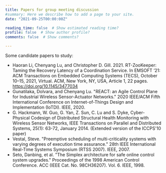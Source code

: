 ```yaml
---
title: Papers for group meeting discussion
#summary: Here we describe how to add a page to your site.
date: "2021-09-25T00:00:00Z"

reading_time: false  # Show estimated reading time?
profile: false  # Show author profile?
comments: false  # Show comments?

---
```

Some candidate papers to study:

* Haoran Li, Chenyang Lu, and Christopher D. Gill. 2021. RT-ZooKeeper: Taming the Recovery Latency of a Coordination Service. In EMSOFT ’21: ACM Transactions on Embedded Computing Systems (TECS), October 10–15, 2021, Virtual. ACM, New York, NY, USA, Article 1, 22 pages. https://doi.org/10.1145/3477034
* Gunatilaka, Dolvara, and Chenyang Lu. "REACT: an Agile Control Plane for Industrial Wireless Sensor-Actuator Networks." 2020 IEEE/ACM Fifth International Conference on Internet-of-Things Design and Implementation (IoTDI). IEEE, 2020.
* G. Hackmann, W. Guo, G. Yan, Z. Sun, C. Lu and S. Dyke, Cyber-Physical Codesign of Distributed Structural Health Monitoring with Wireless Sensor Networks, IEEE Transactions on Parallel and Distributed Systems, 25(1): 63-72, January 2014. (Extended version of the ICCPS'10 paper)
* Vestal, Steve. "Preemptive scheduling of multi-criticality systems with varying degrees of execution time assurance." 28th IEEE International Real-Time Systems Symposium (RTSS 2007). IEEE, 2007.
* Seto, Danbing, et al. "The Simplex architecture for safe online control system upgrades." Proceedings of the 1998 American Control Conference. ACC (IEEE Cat. No. 98CH36207). Vol. 6. IEEE, 1998.
